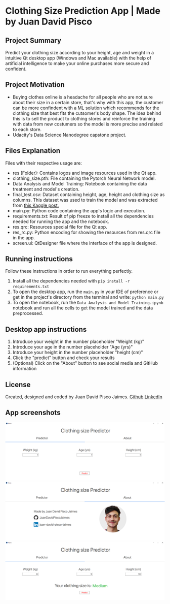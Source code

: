# Clothing Size Prediction App | Made by Juan David Pisco
## Project Summary
Predict your clothing size according to your height, age and weight in a intuitive Qt desktop app (Windows and Mac available) with the help of artificial intelligence to make your online purchases more secure and confident.

## Project Motivation 
* Buying clothes online is a headache for all people who are not sure about their size in a certain store, that's why with this app, the customer can be more confindent with a ML solution which recommends for the clothing size that best fits the cutsomer's body shape. The idea behind this is to sell the product to clothing stores and reinforce the training with data from new costumers so the model is more precise and related to each store. 
* Udacity's Data Science Nanodegree capstone project.

## Files Explanation
Files with their respective usage are:
* res (Folder): Contains logos and image resources used in the Qt app.
* clothing_size.pth: File containing the Pytorch Neural Network model.
* Data Analysis and Model Training: Notebook containing the data treatment and model's creation.
* final_test.csv: Dataset containing height, age, height and clothing size as columns. This dataset was used to train the model and was extracted from [this Kaggle post.](https://www.kaggle.com/tourist55/clothessizeprediction)
* main.py: Python code containing the app's logic and execution.
* requirements.txt: Result of pip freeze to install all the dependencies needed for running the app and the notebook.
* res.qrc: Resources special file for the Qt app.
* res_rc.py: Python encoding for showing the resources from res.qrc file in the app.
* screen.ui: QtDesigner file where the interface of the app is designed.

## Running instructions
Follow these instructions in order to run everything perfectly.
1. Install all the dependencies needed with `pip install -r requirements.txt`
2. To open the desktop app, run the `main.py` in your IDE of preference or get in the project's directory from the terminal and write:
`python main.py`
3. To open the notebook, run the `Data Analysis and Model Training.ipynb` notebook and run all the cells to get the model trained and the data preprocessed.

## Desktop app instructions
1. Introduce your weight in the number placeholder "Weight (kg)"
2. Introduce your age in the number placeholder "Age (yrs)"
3. Introduce your height in the number placeholder "height (cm)"
4. Click the "predict" button and check your results
5. (Optional) Click on the "About" button to see social media and GitHub information


## License
Created, designed and coded by Juan David Pisco Jaimes.
[Github](https://github.com/JuanDavidPiscoJaimes)
[LinkedIn](https://www.linkedin.com/in/juan-david-pisco-jaimes-286191200/)

## App screenshots
![](screenshots/screenshot.png)\
![](screenshots/screenshot2.png)\
![](screenshots/screenshot3.png)

